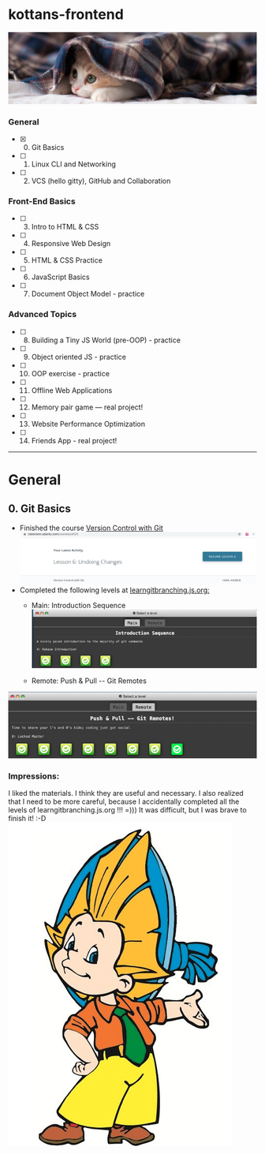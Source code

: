 # kottans-frontend



![screenshot of sample](https://github.com/rpiasetska/kottans-frontend/blob/main/img/kot.jpg)



### General
- [x] 0. Git Basics
- [ ] 1. Linux CLI and Networking
- [ ] 2. VCS (hello gitty), GitHub and Collaboration
### Front-End Basics
- [ ] 3. Intro to HTML & CSS
- [ ] 4. Responsive Web Design
- [ ] 5. HTML & CSS Practice
- [ ] 6. JavaScript Basics
- [ ] 7. Document Object Model - practice
### Advanced Topics
- [ ] 8. Building a Tiny JS World (pre-OOP) - practice
- [ ] 9. Object oriented JS - practice
- [ ] 10. OOP exercise - practice
- [ ] 11. Offline Web Applications
- [ ] 12. Memory pair game — real project!
- [ ] 13. Website Performance Optimization
- [ ] 14. Friends App - real project!
***
General
===============

**0. Git Basics**
--------------
* Finished the course <a href="https://www.udacity.com/course/version-control-with-git--ud123">Version Control with Git</a>
![screenshot of sample](https://github.com/rpiasetska/kottans-frontend/blob/main/0_git_basics/udacity_course.png)
* Completed the following levels at <a href="https://learngitbranching.js.org/">learngitbranching.js.org:</a>
  * Main: Introduction Sequence
![screenshot of sample](https://github.com/rpiasetska/kottans-frontend/blob/main/0_git_basics/learngit1.png)

  * Remote: Push & Pull -- Git Remotes
  
![screenshot of sample](https://github.com/rpiasetska/kottans-frontend/blob/main/0_git_basics/learngit2.png)

### Impressions:
I liked the materials. I think they are useful and necessary. I also realized that I need to be more careful, because I accidentally completed all the levels of learngitbranching.js.org !!! =))) It was difficult, but I was brave to finish it! :-D
![screenshot of sample](https://github.com/rpiasetska/kottans-frontend/blob/main/0_git_basics/cartoon_hero.png)
